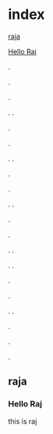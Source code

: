 # index
[raja](#raja) 

[Hello Raj](#hello-raj)

.

.

.

.
.

.

.

.
.

.

.

.
.

.

.

.
.

.
.

.

.

.
.

.

.

.
##  raja

### <a name="hello-raj"></a>Hello Raj
this is raj
